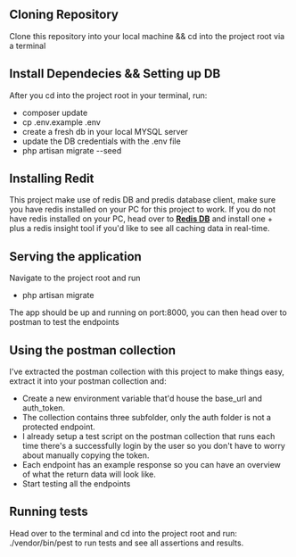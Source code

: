 ## Cloning Repository

Clone this repository into your local machine && cd into the project root via a terminal

## Install Dependecies && Setting up DB

After you cd into the project root in your terminal, run:
- composer update
- cp .env.example .env
- create a fresh db in your local MYSQL server
- update the DB credentials with the .env file
- php artisan migrate --seed

## Installing Redit

This project make use of redis DB and predis database client, make sure you have redis installed on your PC for this project to work. If you do not have redis installed on your PC, head over to **[Redis DB](https://redis.io)** and install one + plus a redis insight tool if you'd like to see all caching data in real-time.

## Serving the application

Navigate to the project root and run
- php artisan migrate

The app should be up and running on port:8000, you can then head over to postman to test the endpoints

## Using the postman collection

I've extracted the postman collection with this project to make things easy, extract it into your postman collection and:
- Create a new environment variable that'd house the base_url and auth_token.
- The collection contains three subfolder, only the auth folder is not a protected endpoint.
- I already setup a test script on the postman collection that runs each time there's a successfully login by the user so you don't have to worry about manually copying the token.
- Each endpoint has an example response so you can have an overview of what the return data will look like.
- Start testing all the endpoints

## Running tests

Head over to the terminal and cd into the project root and run:
./vendor/bin/pest
to run tests and see all assertions and results.
